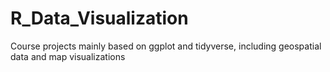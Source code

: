 # R_Data_Visualization
Course projects mainly based on ggplot and tidyverse, including geospatial data and map visualizations
